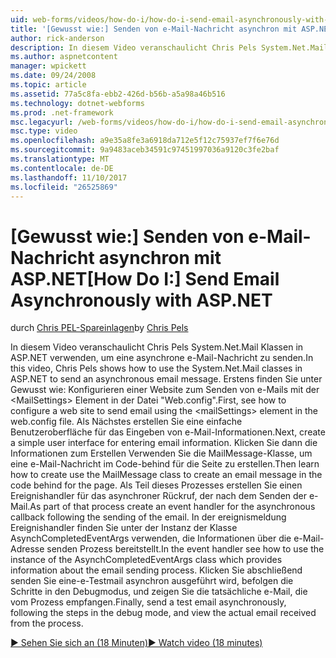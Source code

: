 ```yaml
---
uid: web-forms/videos/how-do-i/how-do-i-send-email-asynchronously-with-aspnet
title: '[Gewusst wie:] Senden von e-Mail-Nachricht asynchron mit ASP.NET | Microsoft Docs'
author: rick-anderson
description: In diesem Video veranschaulicht Chris Pels System.Net.Mail Klassen in ASP.NET verwenden, um eine asynchrone e-Mail-Nachricht zu senden. Zunächst finden Sie unter einer Websi konfigurieren...
ms.author: aspnetcontent
manager: wpickett
ms.date: 09/24/2008
ms.topic: article
ms.assetid: 77a5c8fa-ebb2-426d-b56b-a5a98a46b516
ms.technology: dotnet-webforms
ms.prod: .net-framework
msc.legacyurl: /web-forms/videos/how-do-i/how-do-i-send-email-asynchronously-with-aspnet
msc.type: video
ms.openlocfilehash: a9e35a8fe3a6918da712e5f12c75937ef7f6e76d
ms.sourcegitcommit: 9a9483aceb34591c97451997036a9120c3fe2baf
ms.translationtype: MT
ms.contentlocale: de-DE
ms.lasthandoff: 11/10/2017
ms.locfileid: "26525869"
---
```

<a name="how-do-i-send-email-asynchronously-with-aspnet"></a><span data-ttu-id="64f12-104">[Gewusst wie:] Senden von e-Mail-Nachricht asynchron mit ASP.NET</span><span class="sxs-lookup"><span data-stu-id="64f12-104">[How Do I:] Send Email Asynchronously with ASP.NET</span></span>
====================
<span data-ttu-id="64f12-105">durch [Chris PEL-Spareinlagen](https://twitter.com/chrispels)</span><span class="sxs-lookup"><span data-stu-id="64f12-105">by [Chris Pels](https://twitter.com/chrispels)</span></span>

<span data-ttu-id="64f12-106">In diesem Video veranschaulicht Chris Pels System.Net.Mail Klassen in ASP.NET verwenden, um eine asynchrone e-Mail-Nachricht zu senden.</span><span class="sxs-lookup"><span data-stu-id="64f12-106">In this video, Chris Pels shows how to use the System.Net.Mail classes in ASP.NET to send an asynchronous email message.</span></span> <span data-ttu-id="64f12-107">Erstens finden Sie unter Gewusst wie: Konfigurieren einer Website zum Senden von e-Mails mit der &lt;MailSettings&gt; Element in der Datei "Web.config".</span><span class="sxs-lookup"><span data-stu-id="64f12-107">First, see how to configure a web site to send email using the &lt;mailSettings&gt; element in the web.config file.</span></span> <span data-ttu-id="64f12-108">Als Nächstes erstellen Sie eine einfache Benutzeroberfläche für das Eingeben von e-Mail-Informationen.</span><span class="sxs-lookup"><span data-stu-id="64f12-108">Next, create a simple user interface for entering email information.</span></span> <span data-ttu-id="64f12-109">Klicken Sie dann die Informationen zum Erstellen Verwenden Sie die MailMessage-Klasse, um eine e-Mail-Nachricht im Code-behind für die Seite zu erstellen.</span><span class="sxs-lookup"><span data-stu-id="64f12-109">Then learn how to create use the MailMessage class to create an email message in the code behind for the page.</span></span> <span data-ttu-id="64f12-110">Als Teil dieses Prozesses erstellen Sie einen Ereignishandler für das asynchroner Rückruf, der nach dem Senden der e-Mail.</span><span class="sxs-lookup"><span data-stu-id="64f12-110">As part of that process create an event handler for the asynchronous callback following the sending of the email.</span></span> <span data-ttu-id="64f12-111">In der ereignismeldung Ereignishandler finden Sie unter der Instanz der Klasse AsynchCompletedEventArgs verwenden, die Informationen über die e-Mail-Adresse senden Prozess bereitstellt.</span><span class="sxs-lookup"><span data-stu-id="64f12-111">In the event handler see how to use the instance of the AsynchCompletedEventArgs class which provides information about the email sending process.</span></span> <span data-ttu-id="64f12-112">Klicken Sie abschließend senden Sie eine-e-Testmail asynchron ausgeführt wird, befolgen die Schritte in den Debugmodus, und zeigen Sie die tatsächliche e-Mail, die vom Prozess empfangen.</span><span class="sxs-lookup"><span data-stu-id="64f12-112">Finally, send a test email asynchronously, following the steps in the debug mode, and view the actual email received from the process.</span></span>

[<span data-ttu-id="64f12-113">&#9654; Sehen Sie sich an (18 Minuten)</span><span class="sxs-lookup"><span data-stu-id="64f12-113">&#9654; Watch video (18 minutes)</span></span>](https://channel9.msdn.com/Blogs/ASP-NET-Site-Videos/how-do-i-send-email-asynchronously-with-aspnet)
